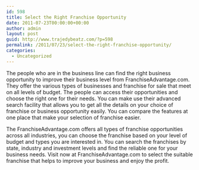 ```yaml
---
id: 598
title: Select the Right Franchise Opportunity
date: 2011-07-23T00:00:00+00:00
author: admin
layout: post
guid: http://www.trajedybeatz.com/?p=598
permalink: /2011/07/23/select-the-right-franchise-opportunity/
categories:
  - Uncategorized
---
```

The people who are in the business line can find the right business opportunity to improve their business level from FranchiseAdvantage.com. They offer the various types of businesses and franchise for sale that meet on all levels of budget. The people can access their opportunities and choose the right one for their needs. You can make use their advanced search facility that allows you to get all the details on your choice of franchise or business opportunity easily. You can compare the features at one place that make your selection of franchise easier.

The FranchiseAdvantage.com offers all types of franchise opportunities across all industries, you can choose the franchise based on your level of budget and types you are interested in. You can search the franchises by state, industry and investment levels and find the reliable one for your business needs. Visit now at FranchiseAdvantage.com to select the suitable franchise that helps to improve your business and enjoy the profit.